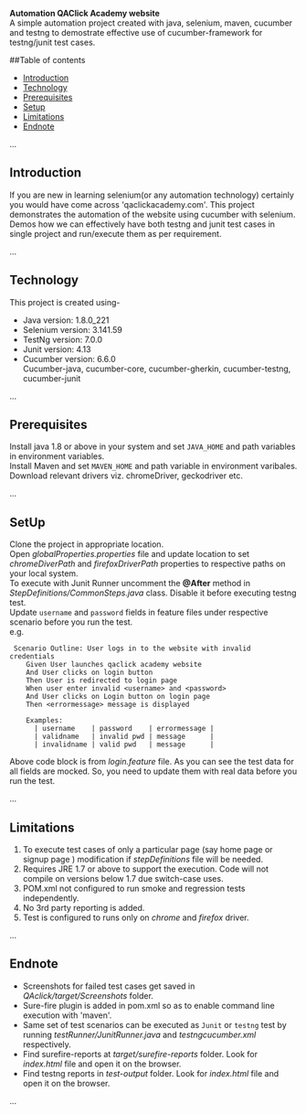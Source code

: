 **Automation QAClick Academy website**<br>
A simple automation project created with java, selenium, maven, cucumber and testng to demostrate effective use of cucumber-framework for testng/junit test cases.

##Table of contents
* [Introduction](#introduction)
* [Technology](#technology)
* [Prerequisites](#prerequisites)
* [Setup](#setup)
* [Limitations](#limitations)
* [Endnote](#endnote)

...
<a name="introduction">
## Introduction
</a>

If you are new in learning selenium(or any automation technology) certainly you would have come across 'qaclickacademy.com'.
This project demonstrates the automation of the website using cucumber with selenium.
Demos how we can effectively have both testng and junit test cases in single project and run/execute them as per requirement.

...
<a name="introduction">
## Technology
</a>

This project is created using-
* Java version: 1.8.0_221
* Selenium version: 3.141.59
* TestNg version: 7.0.0
* Junit version: 4.13
* Cucumber version: 6.6.0
<br>Cucumber-java, cucumber-core, cucumber-gherkin, cucumber-testng, cucumber-junit

...
<a name="prerequisites">
## Prerequisites
</a>

Install java 1.8 or above in your system and set `JAVA_HOME` and path variables in environment variables.<br>
Install Maven and set `MAVEN_HOME` and path variable in environment varibales. <br>
Download relevant drivers viz. chromeDriver, geckodriver etc.

...
<a name="setup">
## SetUp
</a>

Clone the project in appropriate location. <br>
Open *globalProperties.properties* file and update location to set *chromeDiverPath* and *firefoxDriverPath* properties to respective paths on your local system. <br>
To execute with Junit Runner uncomment the **@After** method in *StepDefinitions/CommonSteps.java* class.
Disable it before executing testng test.<br>
Update `username` and `password` fields in feature files under respective scenario before you run the test. <br>
e.g.

```
 Scenario Outline: User logs in to the website with invalid credentials
    Given User launches qaclick academy website
    And User clicks on login button
    Then User is redirected to login page
    When user enter invalid <username> and <password>
    And User clicks on Login button on login page
    Then <errormessage> message is displayed

    Examples: 
      | username    | password    | errormessage |
      | validname   | invalid pwd | message      |
      | invalidname | valid pwd   | message      |     
```
 
Above code block is from *login.feature* file. As you can see the test data for all fields are mocked. So, you need to update them with real data before you run the test.

...
<a name="limitations">
## Limitations
</a>

1. To execute test cases of only a particular page (say home page or signup page ) modification if *stepDefinitions* file will be needed.
2. Requires JRE 1.7 or above to support the execution. Code will not compile on versions below 1.7 due switch-case uses.
3. POM.xml not configured to run smoke and regression tests independently.
4. No 3rd party reporting is added.
5. Test is configured to runs only on *chrome* and *firefox* driver.

...
<a name="endnote">
## Endnote
</a>

* Screenshots for failed test cases get saved in *QAclick/target/Screenshots* folder.
* Sure-fire plugin is added in pom.xml so as to enable command line execution with 'maven'.
* Same set of test scenarios can be executed as `Junit` or `testng` test by running *testRunner/JunitRunner.java* and *testngcucumber.xml* respectively.
* Find surefire-reports at *target/surefire-reports* folder. Look for *index.html*  file and open it on the browser.
* Find testng reports in *test-output* folder. Look for *index.html*  file and open it on the browser.

...
